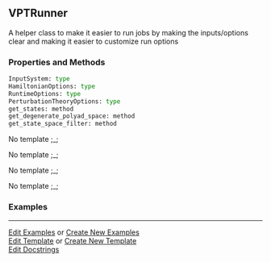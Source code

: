 ## <a id="Psience.VPT2.Runner.VPTRunner">VPTRunner</a>
A helper class to make it easier to run jobs by making the inputs/options
clear and making it easier to customize run options

### Properties and Methods
```python
InputSystem: type
HamiltonianOptions: type
RuntimeOptions: type
PerturbationTheoryOptions: type
get_states: method
get_degenerate_polyad_space: method
get_state_space_filter: method
```
No template ;_;

No template ;_;

No template ;_;

No template ;_;

### Examples


___

[Edit Examples](https://github.com/McCoyGroup/Psience/edit/edit/ci/examples/ci/docs/Psience/VPT2/Runner/VPTRunner.md) or 
[Create New Examples](https://github.com/McCoyGroup/Psience/new/edit/?filename=ci/examples/ci/docs/Psience/VPT2/Runner/VPTRunner.md) <br/>
[Edit Template](https://github.com/McCoyGroup/Psience/edit/edit/ci/docs/ci/docs/Psience/VPT2/Runner/VPTRunner.md) or 
[Create New Template](https://github.com/McCoyGroup/Psience/new/edit/?filename=ci/docs/templates/ci/docs/Psience/VPT2/Runner/VPTRunner.md) <br/>
[Edit Docstrings](https://github.com/McCoyGroup/Psience/edit/edit/Psience/VPT2/Runner.py?message=Update%20Docs)